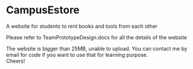 # CampusEstore
A website for students to rent books and tools from each other

Please refer to TeamPrototypeDesign.docx for all the details of the website


The website is bigger than 25MB, unable to upload. You can contact me by email for code if you want to use that for learning purpose.<br>
Cheers!
